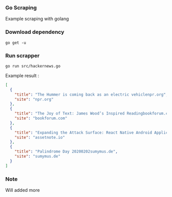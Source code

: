 ### Go Scraping

Example scraping with golang

### Download dependency
```
go get -u
```

### Run scrapper
```
go run src/hackernews.go
```

Example result :
```json
[
  {
    "title": "The Hummer is coming back as an electric vehiclenpr.org",
    "site": "npr.org"
  },
  {
    "title": "The Joy of Text: James Wood’s Inspired Readingbookforum.com",
    "site": "bookforum.com"
  },
  {
    "title": "Expanding the Attack Surface: React Native Android Applicationsassetnote.io",
    "site": "assetnote.io"
  },
  {
    "title": "Palindrome Day 20200202sumymus.de",
    "site": "sumymus.de"
  }
]
```
### Note
Will added more